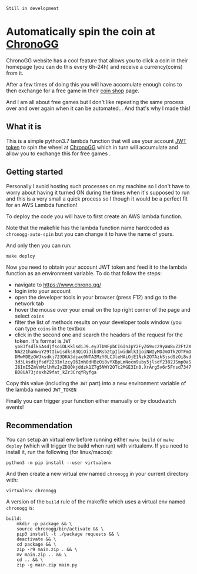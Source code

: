 `Still in development`
# Automatically spin the coin at [ChronoGG](https://www.chrono.gg/)
ChronoGG website has a cool feature that allows you to click a coin in their homepage (you can do this every 6h-24h) and receive a currency(coins) from it. 

After a few times of doing this you will have accomulate enough coins to then exchange for a free game in their [coin shop](https://www.chrono.gg/shop) page. 

And I am all about free games but I don't like repeating the same process over and over again when it can be automated... And that's why I made this!

## What it is
This is a simple python3.7 lambda function that will use your account [JWT token]() to spin the wheel at [ChronoGG](https://www.chrono.gg/) which in turn will accumulate and allow you to exchange this for free games .

## Getting started
Personally I avoid hosting such processes on my machine so I don't have to worry about having it turned ON during the times when it's supposed to run and this is a very small a quick process so I though it would be a perfect fit for an AWS Lambda function!

To deploy the code you will have to first create an AWS lambda function. 

Note that the makefile has the lambda function name hardcoded as `chronogg-auto-spin` but you can change it to have the name of yours.

And only then you can run:
```
make deploy
```

Now you need to obtain your account JWT token and feed it to the lambda function as an environment variable. To do that follow the steps:
- navigate to https://www.chrono.gg/
- login into your account
- open the developer tools in your browser (press F12) and go to the network tab
- hover the mouse over your email on the top right corner of the page and select `coins`
- filter the list of methods results on your developer tools window (you can type `coins` in the textbox
- click in the second one and search the headers of the request for the token. It's format is `JWT yo83fsdlkSAsdjfsoiDLKklsdiJ9.eyJlbWFpbCI6InJpY2FyZG9vc29yaW8uZ2FtZXNAZ21haWwuY29tIiwisdks83QiOiJib3Rsb2tpIiwidWlkIjoiNWIyMDJmOTk2OTFmODMwMDEzOWJksdkj723DKA3djac0NTA2MzY0LCJleHAiOjE1Nzk2OTAzkSjsd9zOi8vd3d3Lksdkjfsdf223ImlzcyI6Imh0dHBzOi8vYXBpLmNocm9uby5jlsdf2382JSmp0aSI6ImI5ZmVmMzlhMzIyZDQ0kjddzk1ZTg5NWY2OTc2MGE3In0.XrArg5v6r5Fnsd7347BD8UA73jdskh29fat_kZr3CrqYRyfga`

Copy this value (including the `JWT` part) into a new environment variable of the lambda named `JWT_TOKEN`

Finally you can trigger your function either manually or by cloudwatch events!

## Recommendation
You can setup an virtual env before running either `make build` or `make deploy` (which will trigger the build when run) with virtualenv. 
If you need to install it, run the following (for linux/macos):
```
python3 -m pip install --user virtualenv
```
And then create a new virtual env named `chronogg` in your current directory with:
```
virtualenv chronogg
```

A version of the `build` rule of the makefile which uses a virtual env named `chronogg` is:
```
build:
	mkdir -p package && \
	source chronogg/bin/activate && \
	pip3 install -t ./package requests && \
	deactivate && \
	cd package && \
	zip -r9 main.zip . && \
	mv main.zip .. && \
	cd .. && \
	zip -g main.zip main.py
```
